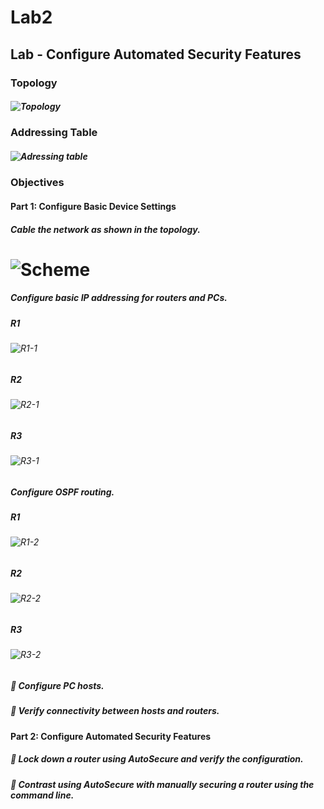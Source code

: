 # Lab2
## Lab - Configure Automated Security Features
### Topology
##### ![Topology](https://user-images.githubusercontent.com/122459067/213380189-26b6bfbf-6f84-4dbe-bec8-9c06ad7a2c1e.png)
###	Addressing Table
##### ![Adressing table](https://user-images.githubusercontent.com/122459067/213380568-19a8a1b5-31b7-4ca4-8929-a34b2a81f4a7.png)
### Objectives
#### Part 1: Configure Basic Device Settings
##### Cable the network as shown in the topology.
# ![Scheme](https://user-images.githubusercontent.com/122459067/213385828-e3e64fe2-75a4-4941-9484-35d824b23ad5.png)
##### Configure basic IP addressing for routers and PCs.
##### R1
###### ![R1-1](https://user-images.githubusercontent.com/122459067/213383433-12186c1f-63c8-4502-807f-f09996fa053e.png)
##### R2
###### ![R2-1](https://user-images.githubusercontent.com/122459067/213384290-224ac396-22c0-4e6d-8bb9-86683a640ab1.png)
##### R3
###### ![R3-1](https://user-images.githubusercontent.com/122459067/213385140-a069b826-1924-4219-b99b-c822d349f055.png)
##### Configure OSPF routing.
##### R1
###### ![R1-2](https://user-images.githubusercontent.com/122459067/213414059-d1825eec-f09b-41c5-92f0-ef98c3264c68.png)
##### R2
###### ![R2-2](https://user-images.githubusercontent.com/122459067/213414538-61c39255-aad4-4bc3-9751-d4c93c16769d.png)
##### R3
###### ![R3-2](https://user-images.githubusercontent.com/122459067/213414924-1f56fdda-fde0-40d3-bc04-11683506cba7.png)
##### 	Configure PC hosts.
##### 	Verify connectivity between hosts and routers.
#### Part 2: Configure Automated Security Features
##### 	Lock down a router using AutoSecure and verify the configuration.
##### 	Contrast using AutoSecure with manually securing a router using the command line.
